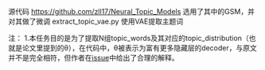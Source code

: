 源代码 https://github.com/zll17/Neural_Topic_Models
选用了其中的GSM，并对其做了微调
extract_topic_vae.py
使用VAE提取主题词

注：
1.本任务目的是为了提取N组topic_words及其对应的topic_distribution（也就是论文里提到的θ），在代码中，θ被表示为富有更多隐藏层的decoder，与原文并不是完全相符，但作者在[issue](https://github.com/zll17/Neural_Topic_Models/issues/8)中给出了合理的解释。